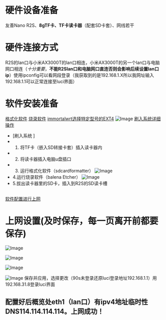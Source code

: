 # **硬件设备准备**
友善Nano R2S、**8gTF卡、TF卡读卡器**（配套SD卡套）、网线若干
# 硬件连接方式
R2S的lan口与小米AX3000T的lan口相连，小米AX3000T的另一个lan口与电脑网口相连（_十分重要_，**不能R2Slan口和电脑网口直连否则会影响后续设置lan口ip**）使用ipconfig可以看网段登录（我获取到的是192.168.1.X所以我网址输入192.168.1.1可以正常连接至luci界面）
# **软件安装准备**
[格式化软件](https://www.sdcardformatter.com/) [烧录软件](https://etcher.balena.io/#download-etcher)
[immortalwrt选择特定型号的EXT4](https://firmware-selector.immortalwrt.org/)
![Image](https://github.com/user-attachments/assets/b6557949-3d8d-4528-b983-71c477345369)
[刷入系统详细操作](https://www.youtube.com/watch?v=7J_eIJn-vfg&t)
- [刷入系统 ] 
-  1. 将TF卡（嵌入SD转接卡套）插入读卡器内
-  2. 将读卡器插入电脑u盘插口
-  3. 运行格式化软件（sdcardformatter）
![Image](https://github.com/user-attachments/assets/2de12e92-d823-4c4d-998e-60d3932a0d6f)
-  4.运行烧录软件（balena Etcher）
![Image](https://github.com/user-attachments/assets/4a15ea76-144c-449c-bc43-d825a6aa8d67)
-  5.拔出读卡器里的SD卡，插入到R2S的SD读卡槽
##  
 [软件配置进行上网](https://www.youtube.com/watch?v=7wiu1YA8Pbc&t)
# 上网设置(及时保存，每一页离开前都要保存)

![Image](https://github.com/user-attachments/assets/cbb1ae36-b98f-47a9-861e-d66a01436668)

![Image](https://github.com/user-attachments/assets/3a721b5e-5aaa-42ce-8382-3f696aaa35bc)

![Image](https://github.com/user-attachments/assets/b1f73fe0-c986-4638-87df-d9c3b87bbfd7)

![Image](https://github.com/user-attachments/assets/66ba2281-7bf7-42c2-917a-d62ec9550982)
保存并应用，选择更改（90s未登录还原luci登录地址192.168.1.1）用192.168.31.8登录luci界面
## 配置好后概览处eth1（lan口）有ipv4地址临时性DNS114.114.114.114。上网成功！
